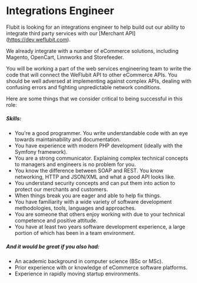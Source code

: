 Integrations Engineer
===========================

Flubit is looking for an integrations engineer to help build out our ability to integrate third party services with our [Merchant API] (https://dev.weflubit.com).

We already integrate with a number of eCommerce solutions, including Magento, OpenCart, Linnworks and Storefeeder. 

You will be working a part of the web services engineering team to write the code that will connect the WeFlubit API to other eCommerce APIs. You should be well adversed at implementing against complex APIs, dealing with confusing errors and fighting unpredictable network conditions.

Here are some things that we consider critical to being successful in this role:

##### Skills:
* You're a good programmer. You write understandable code with an eye towards maintainability and documentation.
* You have experience with modern PHP development (ideally with the Symfony framework).
* You are a strong communicator. Explaining complex technical concepts to managers and engineers is no problem for you.
* You know the difference between SOAP and REST. You know networking, HTTP and JSON/XML and what a good API looks like.
* You understand security concepts and can put them into action to protect our merchants and customers.
* When things break you are eager and able to help fix things.
* You have familiarity with a wide variety of software development methodologies, tools, languages and approaches.
* You are someone that others enjoy working with due to your technical competence and positive attitude.
* You have at least two years software development experience, a large portion of which has been in a team environment.

##### And it would be great if you also had:
* An academic background in computer science (BSc or MSc).
* Prior experience with or knowledge of eCommerce software platforms.
* Experience in rapidly moving startup environments.
